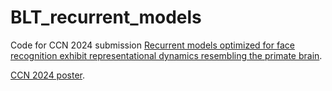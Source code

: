 # BLT_recurrent_models

Code for CCN 2024 submission [Recurrent models optimized for face recognition exhibit representational dynamics resembling the primate brain](https://2024.ccneuro.org/pdf/505_Paper_authored_CCN_2024_final_with_authors.pdf). 

[CCN 2024 poster](https://drive.google.com/file/d/1VUVOf9AJIQbDwfZTyAOccBW8jXGQV_xv/view?usp=sharing). 